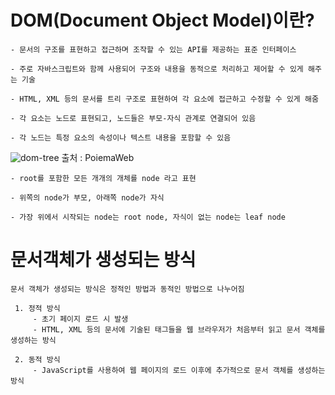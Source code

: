 # DOM(Document Object Model)이란?

    - 문서의 구조를 표현하고 접근하며 조작할 수 있는 API를 제공하는 표준 인터페이스
    
    - 주로 자바스크립트와 함께 사용되어 구조와 내용을 동적으로 처리하고 제어할 수 있게 해주는 기술
    
    - HTML, XML 등의 문서를 트리 구조로 표현하여 각 요소에 접근하고 수정할 수 있게 해줌
    
    - 각 요소는 노드로 표현되고, 노드들은 부모-자식 관계로 연결되어 있음
    
    - 각 노드는 특정 요소의 속성이나 텍스트 내용을 포함할 수 있음


![dom-tree](https://github.com/user-attachments/assets/294645d8-bccd-479a-a6e2-23bc6cbf9538) 출처 : PoiemaWeb
    
    - root를 포함한 모든 개개의 개체를 node 라고 표현
    
    - 위쪽의 node가 부모, 아래쪽 node가 자식
    
    - 가장 위에서 시작되는 node는 root node, 자식이 없는 node는 leaf node

# 문서객체가 생성되는 방식   
    문서 객체가 생성되는 방식은 정적인 방법과 동적인 방법으로 나누어짐

     1. 정적 방식
         - 초기 페이지 로드 시 발생
         - HTML, XML 등의 문서에 기술된 태그들을 웹 브라우저가 처음부터 읽고 문서 객체를 생성하는 방식

     2. 동적 방식
         - JavaScript를 사용하여 웹 페이지의 로드 이후에 추가적으로 문서 객체를 생성하는 방식
